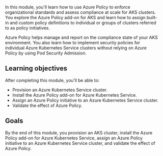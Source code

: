 In this module, you'll learn how to use Azure Policy to enforce organizational standards and assess compliance at scale for AKS clusters. You explore the Azure Policy add-on for AKS and learn how to assign built-in and custom policy definitions to individual or groups of clusters referred to as policy initiatives.<br>

Azure Policy helps manage and report on the compliance state of your AKS environment. You also learn how to implement security policies for individual Azure Kubernetes Service clusters without relying on Azure Policy by using Pod Security Admission.

## Learning objectives

After completing this module, you'll be able to:

 -  Provision an Azure Kubernetes Service cluster.
 -  Install the Azure Policy add-on for Azure Kubernetes Service.
 -  Assign an Azure Policy initiative to an Azure Kubernetes Service cluster.
 -  Validate the effect of Azure Policy.

## Goals

By the end of this module, you provision an AKS cluster, install the Azure Policy add-on for Azure Kubernetes Service, assign an Azure Policy initiative to an Azure Kubernetes Service cluster, and validate the effect of Azure Policy.<br>
